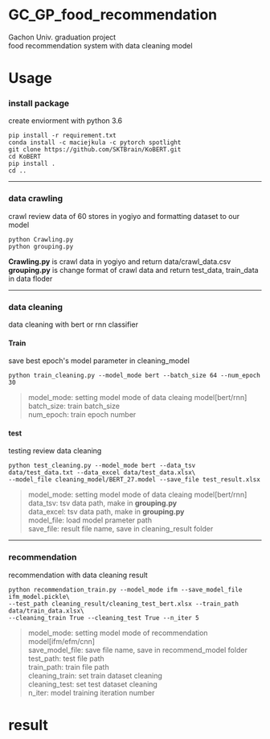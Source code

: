 # GC_GP_food_recommendation
Gachon Univ. graduation project   
food recommendation system with data cleaning model

# Usage   

### install package  
create enviorment with python 3.6
    
    pip install -r requirement.txt  
    conda install -c maciejkula -c pytorch spotlight
    git clone https://github.com/SKTBrain/KoBERT.git
    cd KoBERT 
    pip install .   
    cd ..   

***
### data crawling
crawl review data of 60 stores in yogiyo and formatting dataset to our model

    python Crawling.py
    python grouping.py

__Crawling.py__ is crawl data in yogiyo and return data/crawl_data.csv   
__grouping.py__ is change format of crawl data and return test_data, train_data in data floder

***
### data cleaning
data cleaning with bert or rnn classifier   
#### Train   
save best epoch's model parameter in cleaning_model   

    python train_cleaning.py --model_mode bert --batch_size 64 --num_epoch 30   
    
>model_mode: setting model mode of data cleaing model[bert/rnn]   
>batch_size: train batch_size   
>num_epoch: train epoch number   
   
#### test   
testing review data cleaning   

    python test_cleaning.py --model_mode bert --data_tsv data/test_data.txt --data_excel data/test_data.xlsx\    
    --model_file cleaning_model/BERT_27.model --save_file test_result.xlsx 

>model_mode: setting model mode of data cleaing model[bert/rnn]     
>data_tsv: tsv data path, make in __grouping.py__   
>data_excel: tsv data path, make in __grouping.py__   
>model_file: load model prameter path   
>save_file: result file name, save in cleaning_result folder   
***
### recommendation
recommendation with data cleaning result   

    python recommendation_train.py --model_mode ifm --save_model_file ifm_model.pickle\
    --test_path cleaning_result/cleaning_test_bert.xlsx --train_path data/train_data.xlsx\
    --cleaning_train True --cleaning_test True --n_iter 5
    
>model_mode: setting model mode of recommendation model[ifm/efm/cnn]      
>save_model_file: save file name, save in recommend_model folder   
>test_path: test file path   
>train_path: train file path   
>cleaning_train: set train dataset cleaning   
>cleaning_test: set test dataset cleaning   
>n_iter: model training iteration number   

# result
